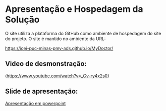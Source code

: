 # Apresentação e Hospedagem da Solução

O site utiliza a plataforma do GitHub como ambiente de hospedagem do site do projeto. O site é mantido no ambiente da URL:
 
https://icei-puc-minas-pmv-ads.github.io/MyDoctor/

## Video de desmonstração:

(https://www.youtube.com/watch?v=_Gv-ry4x2s0)

## Slide de apresentação:
[Apresentação em powerpoint](https://github.com/ICEI-PUC-Minas-PMV-ADS/MyDoctor/blob/master/presentation/Grupo%204%20-%20Apresenta%C3%A7%C3%A3o%20Projeto%20MyDoctor%20-%20Git.pptx)
